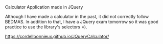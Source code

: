Calculator Application made in JQuery

Although I have made a calculator in the past, it did not correctly follow BEDMAS. In addition to that, I have a JQuery exam tomorrow so it was good practice to use the library's selectors =).

https://cordellbonnieux.github.io/JQueryCalculator/
